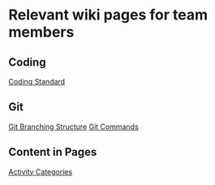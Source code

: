 # Relevant wiki pages for team members
## Coding
[Coding Standard](/Documentation/Coding-Standard)

## Git
[Git Branching Structure](/Documentation/Git-Branching-Structure)
[Git Commands](/Tutorial/Git-Commands)

## Content in Pages
[Activity Categories](/Research/Activity-Categories)